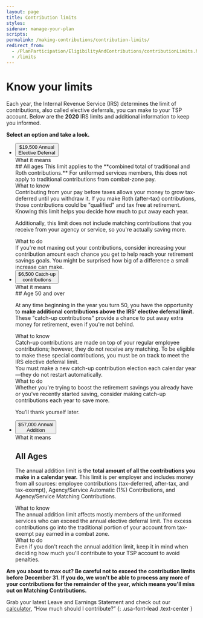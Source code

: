 ```yaml
---
layout: page
title: Contribution limits
styles:
sidenav: manage-your-plan
scripts:
permalink: /making-contributions/contribution-limits/
redirect_from:
  - /PlanParticipation/EligibilityAndContributions/contributionLimits.html
  - /limits
---
```


# Know your limits

Each year, the Internal Revenue Service (IRS) determines the limit of contributions, also called elective deferrals, you can make to your TSP account. Below are the **2020** IRS limits and additional information to keep you informed.

**Select an option and take a look.**

<ul class="usa-accordion usa-tabs contribution-limits">
<!-- ANNUAL ELECTIVE DEFERRAL -->
  <li>
    <button class="usa-accordion-button"
      aria-expanded="true"
      aria-controls="elective-deferral-limit">
      <span>$19,500</span>
      Annual<br>Elective Deferral
    </button>
    <div id="elective-deferral-limit" class="usa-accordion-content">
<!-- WHAT IT MEANS  -->
<div class="usa-grid-full usa-layout-docs-main_content">
<div class="usa-width-one-third">
What it means
</div>
<div class="usa-width-two-thirds" markdown="1">
## All ages
This limit applies to the **combined total of traditional and Roth contributions.** For uniformed services members, this does not apply to traditional contributions from combat-zone pay.
</div>
</div> <!-- end div.usa-grid-full -->

<!-- WHAT TO KNOW -->
<div class="usa-grid-full usa-layout-docs-main_content">
<div class="usa-width-one-third" markdown="1">
What to know
</div>
<div class="usa-width-two-thirds" markdown="1">
Contributing from your pay before taxes allows your money to grow tax-deferred until you withdraw it. If you make Roth (after-tax) contributions, those contributions could be "qualified" and tax free at retirement. Knowing this limit helps you decide how much to put away each year.

Additionally, this limit does not include matching contributions that you receive from your agency or service, so you're actually saving more.
</div>
</div> <!-- end div.usa-grid-full -->
<!-- WHAT TO DO -->
<div class="usa-grid-full usa-layout-docs-main_content">
<div class="usa-width-one-third" markdown="1">
What to do
</div>
<div class="usa-width-two-thirds" markdown="1">
If you're not maxing out your contributions, consider increasing your contribution amount each chance you get to help reach your retirement savings goals. You might be surprised how big of a difference a small increase can make.
</div>
</div> <!-- end div.usa-grid-full -->
</div> <!-- end div#elective-deferral-limit -->
  </li>
<!-- CATCH-UP CONTRIBUTIONS -->
  <li>
    <button class="usa-accordion-button"
      aria-expanded="false"
      aria-controls="catch-up">
      <span>$6,500</span>
      Catch-up<br>contributions
    </button>
<div id="catch-up" class="usa-accordion-content">
  <!-- WHAT IT MEANS  -->
  <div class="usa-grid-full usa-layout-docs-main_content">
  <div class="usa-width-one-third">
  What it means
  </div>
  <div class="usa-width-two-thirds" markdown="1">
## Age 50 and over

At any time beginning in the year you turn 50, you have the opportunity to **make additional contributions above the IRS' elective deferral limit.** These "catch-up contributions" provide a chance to put away extra money for retirement, even if you're not behind.
  </div>
  </div> <!-- end div.usa-grid-full -->

  <!-- WHAT TO KNOW -->
  <div class="usa-grid-full usa-layout-docs-main_content">
  <div class="usa-width-one-third" markdown="1">
  What to know
  </div>
  <div class="usa-width-two-thirds" markdown="1">
Catch-up contributions are made on top of your regular employee contributions; however, they do not receive any matching. To be eligible to make these special contributions, you must be on track to meet the IRS elective deferral limit.

<div class="usa-alert usa-alert-info">
<div class="usa-alert-body">You must make a new catch-up contribution election each calendar year—they do not restart automatically.</div>
</div>
  </div>
  </div> <!-- end div.usa-grid-full -->
  <!-- WHAT TO DO -->
  <div class="usa-grid-full usa-layout-docs-main_content">
  <div class="usa-width-one-third" markdown="1">
  What to do
  </div>
  <div class="usa-width-two-thirds" markdown="1">
  Whether you're trying to boost the retirement savings you already have or you've recently started saving, consider making catch-up contributions each year to save more.

  You’ll thank yourself later.
  </div>
  </div> <!-- end div.usa-grid-full -->
</div> <!-- end div#catch-up -->
  </li>
<!-- ANNUAL ADDITION -->
<li>
<button class="usa-accordion-button"
aria-expanded="false"
aria-controls="annual-addition">
<span>$57,000</span>
Annual<br>Addition
</button>
<div id="annual-addition" class="usa-accordion-content">
<!-- WHAT IT MEANS  -->
<div class="usa-grid-full usa-layout-docs-main_content">
<div class="usa-width-one-third">
What it means
</div>
<div class="usa-width-two-thirds" markdown="1">

## All Ages

The annual addition limit is the **total amount of all the contributions you make in a calendar year.** This limit is per employer and includes money from all sources: employee contributions (tax-deferred, after-tax, and tax-exempt), Agency/Service Automatic (1%) Contributions, and Agency/Service Matching Contributions.
</div>
</div> <!-- end div.usa-grid-full -->

<!-- WHAT TO KNOW -->
<div class="usa-grid-full usa-layout-docs-main_content">
<div class="usa-width-one-third" markdown="1">
What to know
</div>
<div class="usa-width-two-thirds" markdown="1">
The annual addition limit affects mostly members of the uniformed services who can exceed the annual elective deferral limit. The excess contributions go into the traditional portion of your account from tax-exempt pay earned in a combat zone.
</div>
</div> <!-- end div.usa-grid-full -->

<!-- WHAT TO DO -->
<div class="usa-grid-full usa-layout-docs-main_content">
<div class="usa-width-one-third" markdown="1">
What to do
</div>
<div class="usa-width-two-thirds" markdown="1">
Even if you don't reach the annual addition limit, keep it in mind when deciding how much you'll contribute to your TSP account to avoid penalties.
</div>
</div> <!-- end div.usa-grid-full -->
</div> <!-- end div#annual-addition -->
</li>
</ul>

**Are you about to max out? Be careful not to exceed the contribution limits before December 31. If you do, we won't be able to process any more of your contributions for the remainder of the year, which means you'll miss out on Matching Contributions.**

Grab your latest Leave and Earnings Statement and check
out our [calculator](#), “How much should I contribute?”
{: .usa-font-lead .text-center }
